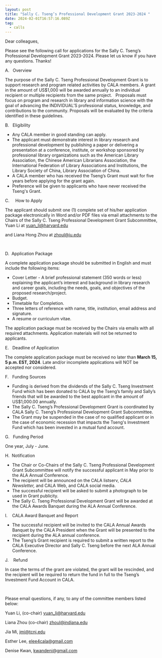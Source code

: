 ```yaml
---
layout: post
title: "Sally C. Tseng’s Professional Development Grant 2023-2024 "
date: 2024-02-01T16:57:16.089Z
tag:
  - calls
---
```

<!--StartFragment-->

Dear colleagues,

Please see the following call for applications for the Sally C. Tseng’s Professional Development Grant 2023-2024. Please let us know if you have any questions. Thanks!

A.   Overview

The purpose of the Sally C. Tseng Professional Development Grant is to support research and program related activities by CALA members. A grant in the amount of US$1,000 will be awarded annually to an individual recipient or multiple recipients from the same project.   Proposals must focus on program and research in library and information science with the goal of advancing the INDIVIDUAL’S professional status, knowledge, and contributions to the community. Proposals will be evaluated by the criteria identified in these guidelines.

B.   Eligibility

* Any CALA member in good standing can apply.
* The applicant must demonstrate interest in library research and professional development by publishing a paper or delivering a presentation at a conference, institute, or workshop sponsored by professional library organizations such as the American Library Association, the Chinese American Librarians Association, the International Federation of Library Associations and Institutions, the Library Society of China, Library Association of China.
* A CALA member who has received the Tseng’s Grant must wait for five years before applying for the grant again.
* Preference will be given to applicants who have never received the Tseng's Grant.

C.     How to Apply

The applicant should submit one (1) complete set of his/her application package electronically in Word and/or PDF files via email attachments to the Chairs of the Sally C. Tseng Professional Development Grant Subcommittee, Yuan Li at [yuan_li@harvard.edu](mailto:yuan_li@harvard.edu)

and Liana Hong Zhou at [zhoul@iu.edu](mailto:zhoul@iu.edu)

 

D.  Application Package

A complete application package should be submitted in English and must include the following items:

* Cover Letter - A brief professional statement (350 words or less) explaining the applicant’s interest and background in library research and career goals, including the needs, goals, and objectives of the proposed research/project.
* Budget.
* Timetable for Completion.
* Three letters of reference with name, title, institution, email address and signature.
* A resume or curriculum vitae.

The application package must be received by the Chairs via emails with all required attachments. Application materials will not be returned to applicants.

E.   Deadline of Application

The complete application package must be received no later than **March 15, 5 p.m. EST, 2024**. Late and/or incomplete applications will NOT be accepted nor considered.

F.   Funding Sources

* Funding is derived from the dividends of the Sally C. Tseng Investment Fund which has been donated to CALA by the Tseng’s family and Sally’s friends that will be awarded to the best applicant in the amount of US$1,000.00 annually.
* The Sally C. Tseng’s Professional Development Grant is coordinated by CALA Sally C. Tseng’s Professional Development Grant Subcommittee.
* The Grant may be suspended in the case of no qualified applicant or in the case of economic recession that impacts the Tseng's Investment Fund which has been invested in a mutual fund account.

G.   Funding Period

One year, July - June.

H.  Notification

* The Chair or Co-Chairs of the Sally C. Tseng Professional Development Grant Subcommittee will notify the successful applicant in May prior to the ALA Annual Conference.
* The recipient will be announced on the CALA listserv, *CALA Newsletter,* and CALA Web, and CALA social media.
* The successful recipient will be asked to submit a photograph to be used in Grant publicity.
* The Sally C. Tseng Professional Development Grant will be awarded at the CALA Awards Banquet during the ALA Annual Conference.

I.    CALA Award Banquet and Report

* The successful recipient will be invited to the CALA Annual Awards Banquet by the CALA President when the Grant will be presented to the recipient during the ALA annual conference.
* The Tseng’s Grant recipient is required to submit a written report to the CALA Executive Director and Sally C. Tseng before the next ALA Annual Conference.

J.    Refund

In case the terms of the grant are violated, the grant will be rescinded, and the recipient will be required to return the fund in full to the Tseng’s Investment Fund Account in CALA.

 

Please email questions, if any, to any of the committee members listed below:

Yuan Li, (co-chair) [yuan_li](mailto:yuan_li)[@harvard.edu](mailto:yuan_li@harvard.edu)

Liana Zhou (co-chair) [zhoul@indiana.edu](mailto:zhoul@indiana.edu)

Jia Mi, [jmi@tcnj.edu](mailto:jmi@tcnj.edu)

Esther Lee, [elee4cala@gmail.com](mailto:elee4cala@gmail.com)

Denise Kwan, [kwandeni@gmail.com](mailto:kwandeni@gmail.com)

 

<!--EndFragment-->